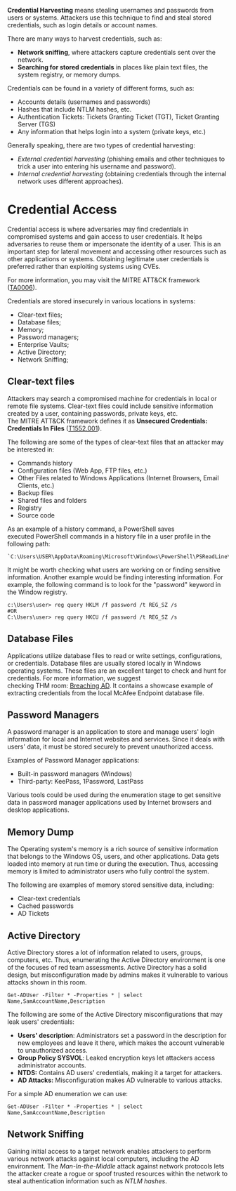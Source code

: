 **Credential Harvesting** means stealing usernames and passwords from users or systems. Attackers use this technique to find and steal stored credentials, such as login details or account names.

There are many ways to harvest credentials, such as:
- **Network sniffing**, where attackers capture credentials sent over the network.
- **Searching for stored credentials** in places like plain text files, the system registry, or memory dumps.

Credentials can be found in a variety of different forms, such as:
- Accounts details (usernames and passwords)
- Hashes that include NTLM hashes, etc.
- Authentication Tickets: Tickets Granting Ticket (TGT), Ticket Granting Server (TGS)  
- Any information that helps login into a system (private keys, etc.)

Generally speaking, there are two types of credential harvesting: 
 - *External credential harvesting* (phishing emails and other techniques to trick a user into entering his username and password). 
-  *Internal credential harvesting* (obtaining credentials through the internal network uses different approaches).

# Credential Access
Credential access is where adversaries may find credentials in compromised systems and gain access to user credentials. It helps adversaries to reuse them or impersonate the identity of a user. This is an important step for lateral movement and accessing other resources such as other applications or systems. Obtaining legitimate user credentials is preferred rather than exploiting systems using CVEs.

For more information, you may visit the MITRE ATT&CK framework ([TA0006](https://attack.mitre.org/tactics/TA0006/)).

Credentials are stored insecurely in various locations in systems:
- Clear-text files;
- Database files;
- Memory;
- Password managers;
- Enterprise Vaults;
- Active Directory;
- Network Sniffing;

## Clear-text files
Attackers may search a compromised machine for credentials in local or remote file systems. Clear-text files could include sensitive information created by a user, containing passwords, private keys, etc. The MITRE ATT&CK framework defines it as **Unsecured Credentials: Credentials In Files** ([T1552.001](https://attack.mitre.org/techniques/T1552/001/)).

The following are some of the types of clear-text files that an attacker may be interested in:
- Commands history
- Configuration files (Web App, FTP files, etc.)
- Other Files related to Windows Applications (Internet Browsers, Email Clients, etc.)
- Backup files
- Shared files and folders
- Registry
- Source code

As an example of a history command, a PowerShell saves executed PowerShell commands in a history file in a user profile in the following path: 
```
`C:\Users\USER\AppData\Roaming\Microsoft\Windows\PowerShell\PSReadLine\ConsoleHost_history.txt`
```

It might be worth checking what users are working on or finding sensitive information. Another example would be finding interesting information. For example, the following command is to look for the "password" keyword in the Window registry.
```shell-session
c:\Users\user> reg query HKLM /f password /t REG_SZ /s
#OR
C:\Users\user> reg query HKCU /f password /t REG_SZ /s
```

## Database Files
Applications utilize database files to read or write settings, configurations, or credentials. Database files are usually stored locally in Windows operating systems. These files are an excellent target to check and hunt for credentials. For more information, we suggest checking THM room: [Breaching AD](https://tryhackme.com/room/breachingad). It contains a showcase example of extracting credentials from the local McAfee Endpoint database file.

## Password Managers
A password manager is an application to store and manage users' login information for local and Internet websites and services. Since it deals with users' data, it must be stored securely to prevent unauthorized access. 

Examples of Password Manager applications:
- Built-in password managers (Windows)
- Third-party: KeePass, 1Password, LastPass

Various tools could be used during the enumeration stage to get sensitive data in password manager applications used by Internet browsers and desktop applications.

## Memory Dump
The Operating system's memory is a rich source of sensitive information that belongs to the Windows OS, users, and other applications. Data gets loaded into memory at run time or during the execution. Thus, accessing memory is limited to administrator users who fully control the system.

The following are examples of memory stored sensitive data, including:
- Clear-text credentials
- Cached passwords
- AD Tickets

## Active Directory
Active Directory stores a lot of information related to users, groups, computers, etc. Thus, enumerating the Active Directory environment is one of the focuses of red team assessments. Active Directory has a solid design, but misconfiguration made by admins makes it vulnerable to various attacks shown in this room.


```
Get-ADUser -Filter * -Properties * | select Name,SamAccountName,Description
```

The following are some of the Active Directory misconfigurations that may leak users' credentials:
- **Users' description**: Administrators set a password in the description for new employees and leave it there, which makes the account vulnerable to unauthorized access. 
- **Group Policy SYSVOL**: Leaked encryption keys let attackers access administrator accounts. 
- **NTDS:** Contains AD users' credentials, making it a target for attackers.
- **AD Attacks:** Misconfiguration makes AD vulnerable to various attacks.

For a simple AD enumeration we can use:
```
Get-ADUser -Filter * -Properties * | select Name,SamAccountName,Description
```

## Network Sniffing
Gaining initial access to a target network enables attackers to perform various network attacks against local computers, including the AD environment. The *Man-In-the-Middle* attack against network protocols lets the attacker create a rogue or spoof trusted resources within the network to steal authentication information such as *NTLM hashes*.